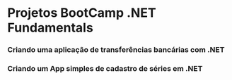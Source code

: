 # Projetos BootCamp .NET Fundamentals

### Criando uma aplicação de transferências bancárias com .NET

### Criando um App simples de cadastro de séries em .NET
